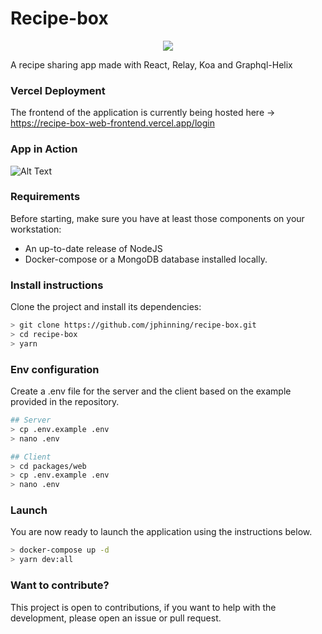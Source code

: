 # Recipe-box

<p align="center">
  <img src="https://svgshare.com/i/n1Q.svg" />
</p>

A recipe sharing app made with React, Relay, Koa and Graphql-Helix

### Vercel Deployment

The frontend of the application is currently being hosted here -> https://recipe-box-web-frontend.vercel.app/login

### App in Action

![Alt Text](https://media.giphy.com/media/LrZoAwpFDZ3bA8qRMp/giphy.gif)
### Requirements

Before starting, make sure you have at least those components on your workstation:

- An up-to-date release of NodeJS
- Docker-compose or a MongoDB database installed locally.

### Install instructions

Clone the project and install its dependencies:

```bash
> git clone https://github.com/jphinning/recipe-box.git
> cd recipe-box
> yarn
```

### Env configuration

Create a .env file for the server and the client based on the example provided in the repository.

```bash
## Server
> cp .env.example .env
> nano .env

## Client
> cd packages/web
> cp .env.example .env
> nano .env
```

### Launch

You are now ready to launch the application using the instructions below.

```bash
> docker-compose up -d
> yarn dev:all
```

### Want to contribute?

This project is open to contributions, if you want to help with the development, please open an issue or pull request.
